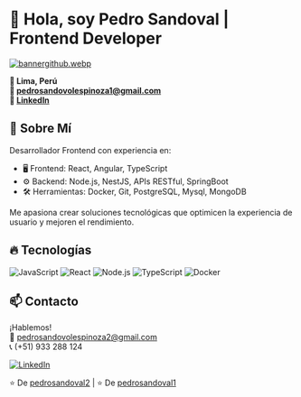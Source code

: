 # 👋 Hola, soy Pedro Sandoval | Frontend Developer

[![bannergithub.webp](https://i.postimg.cc/Z5qpxvVR/bannergithub.webp)](https://postimg.cc/w7S16MK8)

**📍 Lima, Perú**  
**📧 pedrosandovolespinoza1@gmail.com**  
**🔗 [LinkedIn](https://linkedin.com/in/pedrosandovalespinoza)**

## 🚀 Sobre Mí

Desarrollador Frontend con experiencia en:
- 🖥️ Frontend: React, Angular, TypeScript
- ⚙️ Backend: Node.js, NestJS, APIs RESTful, SpringBoot
- 🛠️ Herramientas: Docker, Git, PostgreSQL, Mysql, MongoDB

Me apasiona crear soluciones tecnológicas que optimicen la experiencia de usuario y mejoren el rendimiento.
## 🔥 Tecnologías

![JavaScript](https://img.shields.io/badge/-JavaScript-F7DF1E?logo=javascript&logoColor=black)
![React](https://img.shields.io/badge/-React-61DAFB?logo=react&logoColor=black)
![Node.js](https://img.shields.io/badge/-Node.js-339933?logo=node.js&logoColor=white)
![TypeScript](https://img.shields.io/badge/-TypeScript-3178C6?logo=typescript&logoColor=white)
![Docker](https://img.shields.io/badge/-Docker-2496ED?logo=docker&logoColor=white)

## 📫 Contacto

¡Hablemos!  
📧 pedrosandovolespinoza2@gmail.com  
📞 (+51) 933 288 124  

[![LinkedIn](https://img.shields.io/badge/-LinkedIn-0A66C2?logo=linkedin)](https://linkedin.com/in/Pedrosandoval2)

⭐️ De [pedrosandoval2](https://github.com/Pedrosandoval2) |
⭐️ De [pedrosandoval1](https://github.com/Pedrosandoval1)
